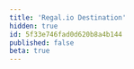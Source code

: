 ```yaml
---
title: 'Regal.io Destination'
hidden: true
id: 5f33e746fad0d620b8a4b144
published: false
beta: true
---
```

